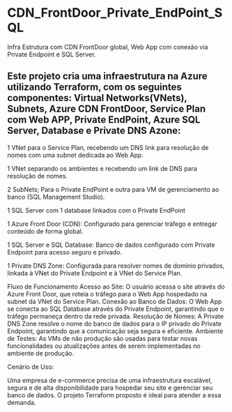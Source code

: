 # CDN_FrontDoor_Private_EndPoint_SQL
Infra Estrutura com CDN FrontDoor global, Web App com conexão via Private Endpoint e SQL Server.

Este projeto cria uma infraestrutura na Azure utilizando Terraform, com os seguintes componentes:
Virtual Networks(VNets), Subnets, Azure CDN FrontDoor, Service Plan com Web APP, Private EndPoint, Azure SQL Server, Database e Private DNS Azone:
---------------------------------------------------------------------------------------------------------------------------------------------------

1 VNet para o Service Plan, recebendo um DNS link para resolução de nomes com uma subnet dedicada ao Web App.

1 VNet separando os ambientes e recebendo um link de DNS para resolução de nomes. 

2 SubNets; Para o Private EndPoint e outra para VM de gerenciamento ao banco (SQL Management Studio).

1 SQL Server com 1 database linkados com o Private EndPoint

1 Azure Front Door (CDN): Configurado para gerenciar tráfego e entregar conteúdo de forma global.

1 SQL Server e SQL Database: Banco de dados configurado com Private Endpoint para acesso seguro e privado.

1 Private DNS Zone: Configurada para resolver nomes de domínio privados, linkada à VNet do Private Endpoint e à VNet do Service Plan.


Fluxo de Funcionamento
Acesso ao Site:
O usuário acessa o site através do Azure Front Door, que roteia o tráfego para o Web App hospedado na subnet da VNet do Service Plan.
Conexão ao Banco de Dados:
O Web App se conecta ao SQL Database através do Private Endpoint, garantindo que o tráfego permaneça dentro da rede privada.
Resolução de Nomes:
A Private DNS Zone resolve o nome do banco de dados para o IP privado do Private Endpoint, garantindo que a comunicação seja segura e eficiente.
Ambiente de Testes:
As VMs de não produção são usadas para testar novas funcionalidades ou atualizações antes de serem implementadas no ambiente de produção.

Cenário de Uso:

Uma empresa de e-commerce precisa de uma infraestrutura escalável, segura e de alta disponibilidade para hospedar seu site e gerenciar seu banco de dados. O projeto Terraform proposto é ideal para atender a essa demanda.


